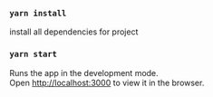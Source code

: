 ### `yarn install`

install all dependencies for project

### `yarn start`

Runs the app in the development mode.\
Open [http://localhost:3000](http://localhost:3000) to view it in the browser.